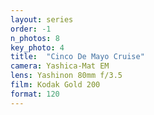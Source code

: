 ```yaml
---
layout: series
order: -1
n_photos: 8
key_photo: 4
title:  "Cinco De Mayo Cruise"
camera: Yashica-Mat EM
lens: Yashinon 80mm f/3.5
film: Kodak Gold 200
format: 120
---
```

